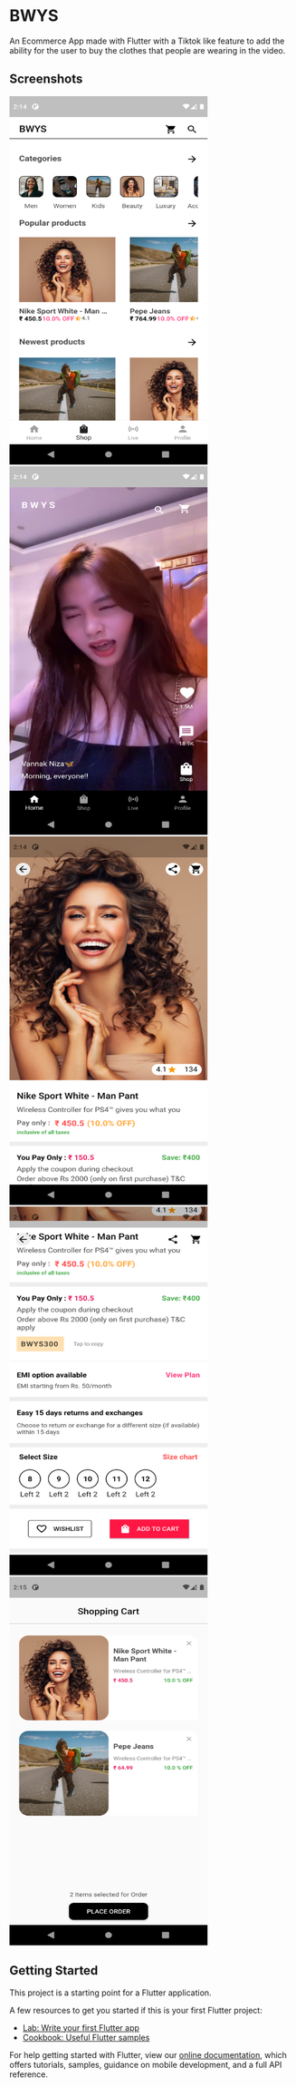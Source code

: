 # BWYS

An Ecommerce App made with Flutter with a Tiktok like feature to add the ability for the user to buy the clothes that people are wearing in the video.

## Screenshots 
   
<img src="Screenshot_1638866657.png" width="350" height="650" title="Ecommerce app" alt="Ecommerce app"/>

<img src="Screenshot_1638866651.png" width="350" height="650" title="Ecommerce app" alt="Ecommerce app"/>

<img src="Screenshot_1638866666.png" width="350" height="650" title="Show video" alt="Ecommerce app"/>

<img src="Screenshot_1638866675.png" width="350" height="650" title="Show video" alt="Ecommerce app"/>

<img src="Screenshot_1638866710.png" width="350" height="650" title="Show video" alt="Ecommerce app"/>

## Getting Started

This project is a starting point for a Flutter application.

A few resources to get you started if this is your first Flutter project:

- [Lab: Write your first Flutter app](https://flutter.dev/docs/get-started/codelab)
- [Cookbook: Useful Flutter samples](https://flutter.dev/docs/cookbook)

For help getting started with Flutter, view our
[online documentation](https://flutter.dev/docs), which offers tutorials,
samples, guidance on mobile development, and a full API reference.

